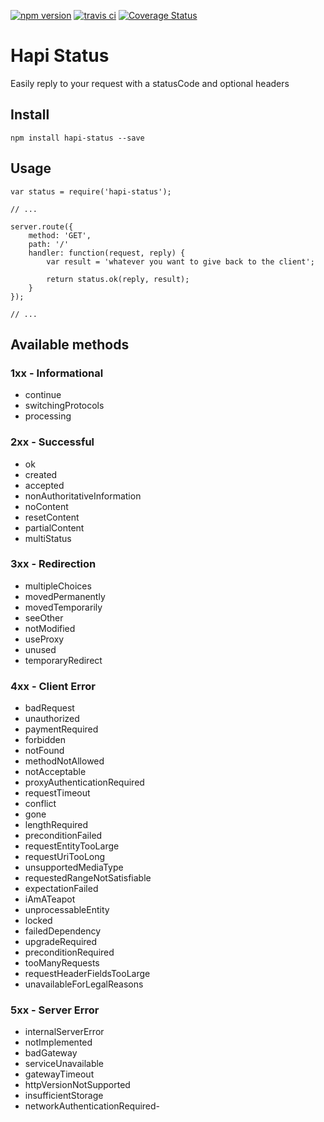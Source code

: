 [![npm version](https://badge.fury.io/js/hapi-status.svg)](http://badge.fury.io/js/hapi-status)
[![travis ci](https://api.travis-ci.org/daanvanham/hapi-status.svg)](https://travis-ci.org/daanvanham/hapi-status)
[![Coverage Status](https://coveralls.io/repos/daanvanham/hapi-status/badge.svg)](https://coveralls.io/r/daanvanham/hapi-status)

# Hapi Status
Easily reply to your request with a statusCode and optional headers

## Install
```
npm install hapi-status --save
```

## Usage
```
var status = require('hapi-status');

// ...

server.route({
	method: 'GET',
	path: '/'
	handler: function(request, reply) {
		var result = 'whatever you want to give back to the client';

		return status.ok(reply, result);
	}
});

// ...
```

## Available methods

### 1xx - Informational
- continue
- switchingProtocols
- processing

### 2xx - Successful
- ok
- created
- accepted
- nonAuthoritativeInformation
- noContent
- resetContent
- partialContent
- multiStatus

### 3xx - Redirection
- multipleChoices
- movedPermanently
- movedTemporarily
- seeOther
- notModified
- useProxy
- unused
- temporaryRedirect

### 4xx - Client Error
- badRequest
- unauthorized
- paymentRequired
- forbidden
- notFound
- methodNotAllowed
- notAcceptable
- proxyAuthenticationRequired
- requestTimeout
- conflict
- gone
- lengthRequired
- preconditionFailed
- requestEntityTooLarge
- requestUriTooLong
- unsupportedMediaType
- requestedRangeNotSatisfiable
- expectationFailed
- iAmATeapot
- unprocessableEntity
- locked
- failedDependency
- upgradeRequired
- preconditionRequired
- tooManyRequests
- requestHeaderFieldsTooLarge
- unavailableForLegalReasons

### 5xx - Server Error
- internalServerError
- notImplemented
- badGateway
- serviceUnavailable
- gatewayTimeout
- httpVersionNotSupported
- insufficientStorage
- networkAuthenticationRequired-
